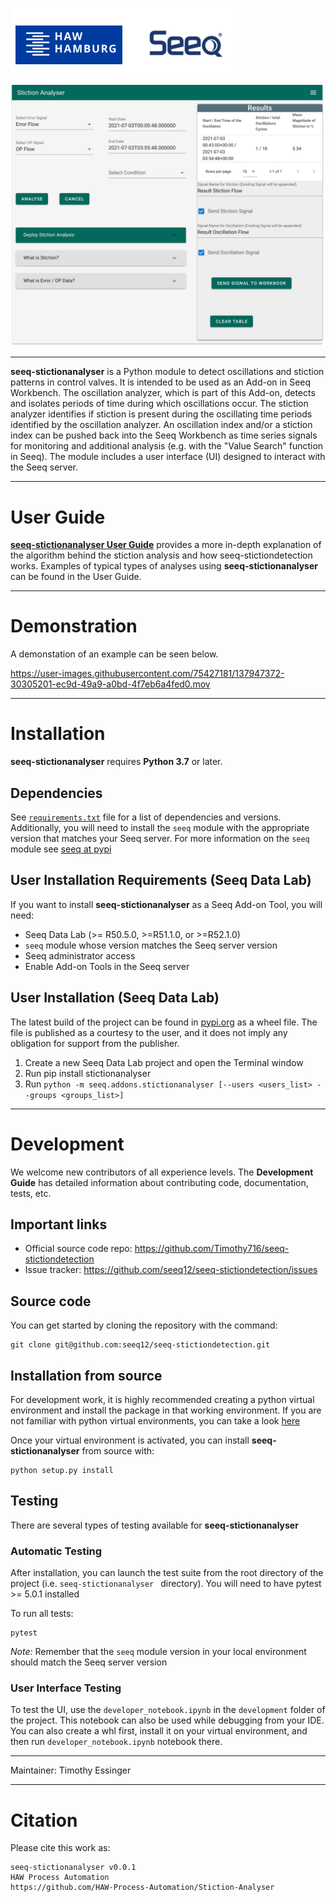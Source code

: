 ![](/DocumentationImages/HAW_Seeq.PNG)

[![N|Scheme](StictionAnylserExample.png)](https://www.seeq.com)

----

**seeq-stictionanalyser** is a Python module to detect oscillations and stiction patterns in control valves. It is intended to be used as an Add-on in Seeq Workbench. The oscillation analyzer, which is part of this Add-on, detects and isolates periods of time during which oscillations occur. The stiction analyzer identifies if stiction is present during the oscillating time periods identified by the oscillation analyzer. An oscillation index and/or a stiction index can be pushed back into the Seeq Workbench as time series signals for monitoring and additional analysis (e.g. with the "Value Search" function in Seeq). The module includes a user interface (UI) designed to interact with the Seeq server.

----

# User Guide

[**seeq-stictionanalyser User Guide**](https://github.com/HAW-Process-Automation/Stiction-Analyser/blob/main/DocumentationStictionAnalyser.md)
provides a more in-depth explanation of the algorithm behind the stiction analysis and how seeq-stictiondetection works. Examples of typical types
of analyses using **seeq-stictionanalyser** can be found in the User Guide.

----

# Demonstration

A demonstation of an example can be seen below.

https://user-images.githubusercontent.com/75427181/137947372-30305201-ec9d-49a9-a0bd-4f7eb6a4fed0.mov

----
# Installation

**seeq-stictionanalyser** requires **Python 3.7** or later.

## Dependencies

See [`requirements.txt`](/requirements.txt) file for a list of
dependencies and versions. Additionally, you will need to install the `seeq` module with the appropriate version that
matches your Seeq server. For more information on the `seeq` module see [seeq at pypi](https://pypi.org/project/seeq/)

## User Installation Requirements (Seeq Data Lab)

If you want to install **seeq-stictionanalyser** as a Seeq Add-on Tool, you will need:

- Seeq Data Lab (>= R50.5.0, >=R51.1.0, or >=R52.1.0)
- `seeq` module whose version matches the Seeq server version
- Seeq administrator access
- Enable Add-on Tools in the Seeq server

## User Installation (Seeq Data Lab)

The latest build of the project can be found in [pypi.org](https://pypi.org/project/stictionanalyser/) as a wheel file. The file is published as a
courtesy to the user, and it does not imply any obligation for support from the publisher. 

1. Create a new Seeq Data Lab project and open the Terminal window
2. Run pip install stictionanalyser
3. Run `python -m seeq.addons.stictionanalyser [--users <users_list> --groups <groups_list>]` 



----



# Development

We welcome new contributors of all experience levels. The **Development Guide** has detailed information about
contributing code, documentation, tests, etc.

## Important links

* Official source code repo: https://github.com/Timothy716/seeq-stictiondetection
* Issue tracker: https://github.com/seeq12/seeq-stictiondetection/issues

## Source code

You can get started by cloning the repository with the command:

```shell
git clone git@github.com:seeq12/seeq-stictiondetection.git
```

## Installation from source

For development work, it is highly recommended creating a python virtual environment and install the package in that
working environment. If you are not familiar with python virtual environments, you can take a
look [here](https://docs.python.org/3.8/tutorial/venv.html)

Once your virtual environment is activated, you can install **seeq-stictionanalyser** from source with:

```shell
python setup.py install
```

## Testing

There are several types of testing available for **seeq-stictionanalyser**

### Automatic Testing

After installation, you can launch the test suite from the root directory of the project (i.e. `seeq-stictionanalyser `
directory). You will need to have pytest >= 5.0.1 installed

To run all tests:

```shell
pytest
```

*Note:* Remember that the `seeq` module version in your local environment should match the Seeq server version

### User Interface Testing

To test the UI, use the `developer_notebook.ipynb` in the `development` folder of the project. This notebook can also be
used while debugging from your IDE. You can also create a whl first, install it on your virtual environment, and then
run `developer_notebook.ipynb` notebook there.


----



Maintainer: Timothy Essinger


----

# Citation

Please cite this work as:

```shell
seeq-stictionanalyser v0.0.1
HAW Process Automation
https://github.com/HAW-Process-Automation/Stiction-Analyser
```
